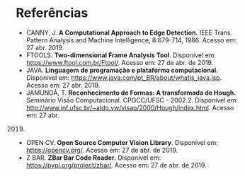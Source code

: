 # Referências

* CANNY, J. **A Computational Approach to Edge Detection.** IEEE Trans. Pattern 
Analysis and Machine Intelligence, 8:679-714, 1986. Acesso em: 27 abr. 2019.
* FTOOLS. **Two-dimensional Frame Analysis Tool**. Disponível em: 
<https://www.ftool.com.br/Ftool/>. Acesso em: 27 de abr. de 2019.
* JAVA. **Linguagem de programação e plataforma computacional.** Disponível em: 
<https://www.java.com/pt_BR/about/whatis_java.jsp>. Acesso em: 27 abr. 2019.
* JAMUNDÁ, T. **Reconhecimento de Formas: A transformada de Hough.** Seminário 
Visão Computacional. CPGCC/UFSC - 2002.2. Disponível em: 
<http://www.inf.ufsc.br/~aldo.vw/visao/2000/Hough/index.html>. Acesso em: 27 abr. 
2019.
* OPEN CV. **Open Source Computer Vision Library**. Disponível em: 
<https://opencv.org/>. Acesso em: 27 de abr. de 2019.
* Z BAR. **ZBar Bar Code Reader.** Disponível em: <https://pypi.org/project/zbar/>. 
Acesso em: 27 de abr. de 2019.
